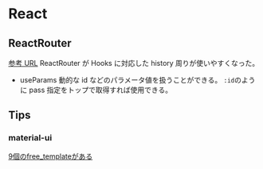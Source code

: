 # React

## ReactRouter

[参考 URL](https://ajike.github.io/react-router-dom_hooks/)
ReactRouter が Hooks に対応した history 周りが使いやすくなった。

- useParams
  動的な id などのパラメータ値を扱うことができる。
  `:id`のように pass 指定をトップで取得すれば使用できる。


## Tips
### material-ui

[9個のfree_templateがある](https://mui.com/getting-started/templates/)
